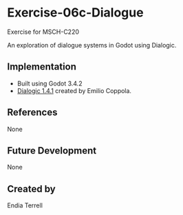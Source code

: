 
# Exercise-06c-Dialogue

Exercise for MSCH-C220

An exploration of dialogue systems in Godot using Dialogic.

## Implementation

 - Built using Godot 3.4.2
 - [Dialogic 1.4.1](https://github.com/coppolaemilio/dialogic) created by Emilio Coppola.

## References

None

## Future Development

None

## Created by 

Endia Terrell
